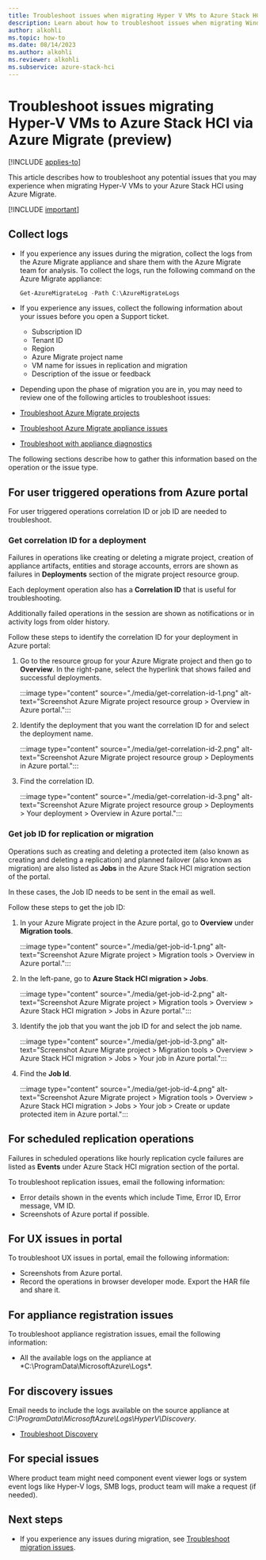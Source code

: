 ```yaml
---
title: Troubleshoot issues when migrating Hyper V VMs to Azure Stack HCI using Azure Migrate (preview)
description: Learn about how to troubleshoot issues when migrating Windows and Linux VMs to your Azure Stack HCI cluster using Azure Migrate (preview).
author: alkohli
ms.topic: how-to
ms.date: 08/14/2023
ms.author: alkohli
ms.reviewer: alkohli
ms.subservice: azure-stack-hci
---
```


# Troubleshoot issues migrating Hyper-V VMs to Azure Stack HCI via Azure Migrate (preview)

[!INCLUDE [applies-to](../../includes/hci-applies-to-23h2.md)]

This article describes how to troubleshoot any potential issues that you may experience when migrating Hyper-V VMs to your Azure Stack HCI using Azure Migrate.

[!INCLUDE [important](../../includes/hci-preview.md)]

## Collect logs

- If you experience any issues during the migration, collect the logs from the Azure Migrate appliance and share them with the Azure Migrate team for analysis. To collect the logs, run the following command on the Azure Migrate appliance:

    ```powershell
    Get-AzureMigrateLog -Path C:\AzureMigrateLogs
    ```
- If you experience any issues, collect the following information about your issues before you open a Support ticket.
    - Subscription ID 
    - Tenant ID 
    - Region
    - Azure Migrate project name
    - VM name for issues in replication and migration 
    - Description of the issue or feedback


- Depending upon the phase of migration you are in, you may need to review one of the following articles to troubleshoot issues: 

- [Troubleshoot Azure Migrate projects](/azure/migrate/troubleshoot-general)
- [Troubleshoot Azure Migrate appliance issues](/azure/migrate/troubleshoot-appliance-issues)

- [Troubleshoot with appliance diagnostics](/azure/migrate/troubleshoot-appliance-diagnostic)

The following sections describe how to gather this information based on the operation or the issue type.
 
## For user triggered operations from Azure portal

For user triggered operations correlation ID or job ID are needed to troubleshoot.

### Get correlation ID for a deployment

Failures in operations like creating or deleting a migrate project, creation of appliance artifacts, entities and storage accounts, errors are shown as failures in **Deployments** section of the migrate project resource group.

Each deployment operation also has a **Correlation ID** that is useful for troubleshooting.

Additionally failed operations in the session are shown as notifications or in activity logs from older history.

Follow these steps to identify the correlation ID for your deployment in Azure portal:

1. Go to the resource group for your Azure Migrate project and then go to **Overview**. In the right-pane, select the hyperlink that shows failed and successful deployments.

    :::image type="content" source="./media/get-correlation-id-1.png" alt-text="Screenshot Azure Migrate project resource group > Overview in Azure portal.":::
  
1. Identify the deployment that you want the correlation ID for and select the deployment name.

    :::image type="content" source="./media/get-correlation-id-2.png" alt-text="Screenshot Azure Migrate project resource group > Deployments in Azure portal.":::
 
1. Find the correlation ID.

    :::image type="content" source="./media/get-correlation-id-3.png" alt-text="Screenshot Azure Migrate project resource group > Deployments > Your deployment > Overview in Azure portal.":::
 

### Get job ID for replication or migration

Operations such as creating and deleting a protected item (also known as creating and deleting a replication) and planned failover (also known as migration) are also listed as **Jobs** in the Azure Stack HCI migration section of the portal.

In these cases, the Job ID needs to be sent in the email as well.

Follow these steps to get the job ID:

1. In your Azure Migrate project in the Azure portal, go to **Overview** under **Migration tools**.

    :::image type="content" source="./media/get-job-id-1.png" alt-text="Screenshot Azure Migrate project > Migration tools > Overview in Azure portal.":::

1. In the left-pane, go to **Azure Stack HCI migration > Jobs**.

    :::image type="content" source="./media/get-job-id-2.png" alt-text="Screenshot Azure Migrate project > Migration tools > Overview > Azure Stack HCI migration > Jobs in Azure portal.":::

1. Identify the job that you want the job ID for and select the job name.

    :::image type="content" source="./media/get-job-id-3.png" alt-text="Screenshot Azure Migrate project > Migration tools > Overview > Azure Stack HCI migration > Jobs > Your job in Azure portal.":::

1. Find the **Job Id**.

    :::image type="content" source="./media/get-job-id-4.png" alt-text="Screenshot Azure Migrate project > Migration tools > Overview > Azure Stack HCI migration > Jobs >  Your job > Create or update protected item in Azure portal.":::

## For scheduled replication operations  

Failures in scheduled operations like hourly replication cycle failures are listed as **Events** under Azure Stack HCI migration section of the portal.

To troubleshoot replication issues, email the following information:

- Error details shown in the events which include Time, Error ID, Error message, VM ID.
- Screenshots of Azure portal if possible.  
   
## For UX issues in portal  

To troubleshoot UX issues in portal, email the following information:

- Screenshots from Azure portal.
- Record the operations in browser developer mode. Export the HAR file and share it.

## For appliance registration issues

To troubleshoot appliance registration issues, email the following information:

- All the available logs on the appliance at *C:\ProgramData\MicrosoftAzure\Logs\*.

## For discovery issues

Email needs to include the logs available on the source appliance at *C:\ProgramData\MicrosoftAzure\Logs\HyperV\Discovery*.

- [Troubleshoot Discovery](/azure/migrate/troubleshoot-discovery)

## For special issues

Where product team might need component event viewer logs or system event logs like Hyper-V logs, SMB logs, product team will make a request (if needed).


## Next steps

- If you experience any issues during migration, see [Troubleshoot migration issues](../index.yml).
